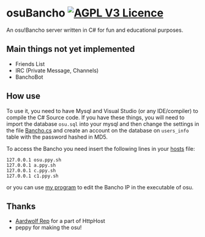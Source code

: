 # osuBancho [![AGPL V3 Licence](https://img.shields.io/badge/license-AGPL%20V3-blue.svg)](LICENCE)
An osu!Bancho server written in C# for fun and educational purposes.

## Main things not yet implemented
- Friends List
- IRC (Private Message, Channels)
- BanchoBot

## How use
To use it, you need to have Mysql and Visual Studio (or any IDE/compiler) to compile the C# Source code.
If you have these things, you will need to import the database `osu.sql` into your mysql and then change the settings in the file [Bancho.cs](https://github.com/Igoorx/osuBancho/blob/master/Bancho/Bancho.cs#L55) and create an account on the database on `users_info` table with the password hashed in MD5.

To access the Bancho you need insert the following lines in your [hosts](https://en.wikipedia.org/wiki/Hosts_(file)) file:
```
127.0.0.1 osu.ppy.sh
127.0.0.1 a.ppy.sh
127.0.0.1 c.ppy.sh
127.0.0.1 c1.ppy.sh
```
or you can use [my program](https://github.com/Igoorx/osuPatcher) to edit the Bancho IP in the executable of osu.

## Thanks
- [Aardwolf Rep](https://github.com/JamesDunne/aardwolf) for a part of HttpHost
- peppy for making the osu!
